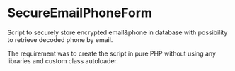 # SecureEmailPhoneForm
Script to securely store encrypted email&amp;phone in database with possibility to retrieve decoded phone by email.

The requirement was to create the script in pure PHP without using any libraries and custom class autoloader.
